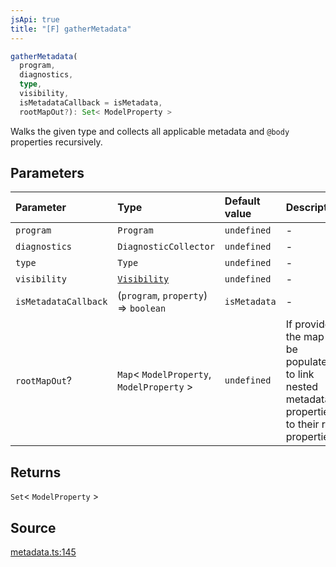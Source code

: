 ```yaml
---
jsApi: true
title: "[F] gatherMetadata"
---
```


```ts
gatherMetadata(
  program,
  diagnostics,
  type,
  visibility,
  isMetadataCallback = isMetadata,
  rootMapOut?): Set< ModelProperty >
```

Walks the given type and collects all applicable metadata and `@body`
properties recursively.

## Parameters

| Parameter            | Type                                       | Default value | Description                                                                                              |
| :------------------- | :----------------------------------------- | :------------ | :------------------------------------------------------------------------------------------------------- |
| `program`            | `Program`                                  | `undefined`   | -                                                                                                        |
| `diagnostics`        | `DiagnosticCollector`                      | `undefined`   | -                                                                                                        |
| `type`               | `Type`                                     | `undefined`   | -                                                                                                        |
| `visibility`         | [`Visibility`](Enumeration.Visibility.md)  | `undefined`   | -                                                                                                        |
| `isMetadataCallback` | (`program`, `property`) => `boolean`       | `isMetadata`  | -                                                                                                        |
| `rootMapOut`?        | `Map`< `ModelProperty`, `ModelProperty` \> | `undefined`   | If provided, the map will be populated to link<br />nested metadata properties to their root properties. |

## Returns

`Set`< `ModelProperty` \>

## Source

[metadata.ts:145](https://github.com/markcowl/cadl/blob/3db15286/packages/http/src/metadata.ts#L145)
